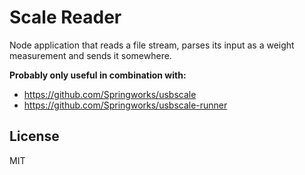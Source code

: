 # Scale Reader

Node application that reads a file stream, parses its input as a weight measurement and sends it somewhere.

**Probably only useful in combination with:**
- https://github.com/Springworks/usbscale
- https://github.com/Springworks/usbscale-runner

## License
MIT
